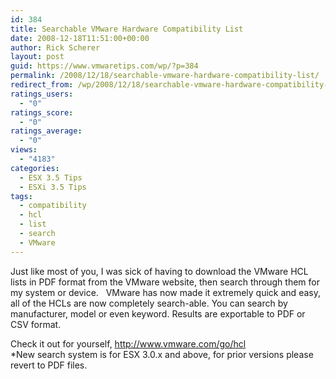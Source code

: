 ```yaml
---
id: 384
title: Searchable VMware Hardware Compatibility List
date: 2008-12-18T11:51:00+00:00
author: Rick Scherer
layout: post
guid: https://www.vmwaretips.com/wp/?p=384
permalink: /2008/12/18/searchable-vmware-hardware-compatibility-list/
redirect_from: /wp/2008/12/18/searchable-vmware-hardware-compatibility-list/
ratings_users:
  - "0"
ratings_score:
  - "0"
ratings_average:
  - "0"
views:
  - "4183"
categories:
  - ESX 3.5 Tips
  - ESXi 3.5 Tips
tags:
  - compatibility
  - hcl
  - list
  - search
  - VMware
---
```

Just like most of you, I was sick of having to download the VMware HCL lists in PDF format from the VMware website, then search through them for my system or device.   VMware has now made it extremely quick and easy, all of the HCLs are now completely search-able. You can search by manufacturer, model or even keyword. Results are exportable to PDF or CSV format.

Check it out for yourself, <a href="http://www.vmware.com/go/hcl" target="_blank">http://www.vmware.com/go/hcl<br /> </a>*New search system is for ESX 3.0.x and above, for prior versions please revert to PDF files.